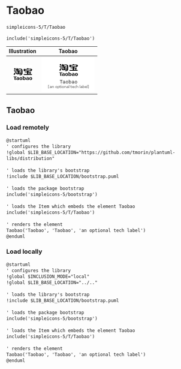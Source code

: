 # Taobao


```text
simpleicons-5/T/Taobao
```

```text
include('simpleicons-5/T/Taobao')
```



| Illustration | Taobao |
| :---: | :---: |
| ![illustration for Illustration](../../simpleicons-5/T/Taobao.png) | ![illustration for Taobao](../../simpleicons-5/T/Taobao.Local.png) |




## Taobao

### Load remotely
```plantuml
@startuml
' configures the library
!global $LIB_BASE_LOCATION="https://github.com/tmorin/plantuml-libs/distribution"

' loads the library's bootstrap
!include $LIB_BASE_LOCATION/bootstrap.puml

' loads the package bootstrap
include('simpleicons-5/bootstrap')

' loads the Item which embeds the element Taobao
include('simpleicons-5/T/Taobao')

' renders the element
Taobao('Taobao', 'Taobao', 'an optional tech label')
@enduml
```

### Load locally
```plantuml
@startuml
' configures the library
!global $INCLUSION_MODE="local"
!global $LIB_BASE_LOCATION="../.."

' loads the library's bootstrap
!include $LIB_BASE_LOCATION/bootstrap.puml

' loads the package bootstrap
include('simpleicons-5/bootstrap')

' loads the Item which embeds the element Taobao
include('simpleicons-5/T/Taobao')

' renders the element
Taobao('Taobao', 'Taobao', 'an optional tech label')
@enduml
```


